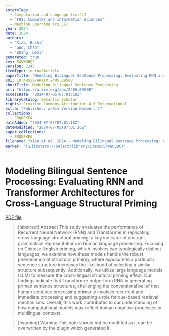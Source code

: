 ```yaml
---
zoteroTags:
  - Computation and Language (cs.CL)
  - "FOS: Computer and information sciences"
  - Machine Learning (cs.LG)
year: 2024
date: 2024
authors:
  - "Xiao, Bushi"
  - "Gao, Chao"
  - "Zhang, Demi"
generated: true
key: 54VWUBQC
version: 2245
itemType: journalArticle
paperTitle: "Modeling Bilingual Sentence Processing: Evaluating RNN and Transformer Architectures for Cross-Language Structural Priming"
DOI: 10.48550/ARXIV.2405.09508
shortTitle: Modeling Bilingual Sentence Processing
url: "https://arxiv.org/abs/2405.09508"
accessDate: "2024-07-05T07:01:18Z"
libraryCatalog: Semantic Scholar
rights: Creative Commons Attribution 4.0 International
extra: "Publisher: arXiv Version Number: 1"
collections:
  - ERQKEKFA
dateAdded: "2024-07-05T07:01:18Z"
dateModified: "2024-07-05T07:01:26Z"
super_collections:
  - ERQKEKFA
filename: "Xiao et al. 2024 - Modeling Bilingual Sentence Processing: Evaluating RNN and Transformer Architectures for Cross-Language Structural Priming.pdf"
marker: "[🇿](zotero://select/library/items/54VWUBQC)"
---
```

# Modeling Bilingual Sentence Processing: Evaluating RNN and Transformer Architectures for Cross-Language Structural Priming

[PDF file](/Papers/PDFs/Xiao%20et%20al.%202024%20-%20Modeling%20Bilingual%20Sentence%20Processing:%20Evaluating%20RNN%20and%20Transformer%20Architectures%20for%20Cross-Language%20Structural%20Priming.pdf)

> [!abstract] Abstract
> This study evaluates the performance of Recurrent Neural Network (RNN) and Transformer in replicating cross-language structural priming: a key indicator of abstract grammatical representations in human language processing. Focusing on Chinese-English priming, which involves two typologically distinct languages, we examine how these models handle the robust phenomenon of structural priming, where exposure to a particular sentence structure increases the likelihood of selecting a similar structure subsequently. Additionally, we utilize large language models (LLM) to measure the cross-lingual structural priming effect. Our findings indicate that Transformer outperform RNN in generating primed sentence structures, challenging the conventional belief that human sentence processing primarily involves recurrent and immediate processing and suggesting a role for cue-based retrieval mechanisms. Overall, this work contributes to our understanding of how computational models may reflect human cognitive processes in multilingual contexts.

>[!warning] Warning
> This note should not be modified as it can be overwritten by the plugin which generated it.

